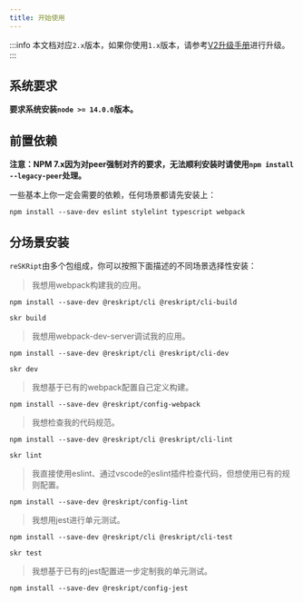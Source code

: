 ```yaml
---
title: 开始使用
---
```


:::info
本文档对应`2.x`版本，如果你使用`1.x`版本，请参考[V2升级手册](migration/v2)进行升级。
:::

## 系统要求

**要求系统安装`node >= 14.0.0`版本。**

## 前置依赖

**注意：NPM 7.x因为对peer强制对齐的要求，无法顺利安装时请使用`npm install --legacy-peer`处理。**

一些基本上你一定会需要的依赖，任何场景都请先安装上：

```
npm install --save-dev eslint stylelint typescript webpack
```

## 分场景安装

`reSKRipt`由多个包组成，你可以按照下面描述的不同场景选择性安装：

> 我想用webpack构建我的应用。

```
npm install --save-dev @reskript/cli @reskript/cli-build

skr build
```

> 我想用webpack-dev-server调试我的应用。

```
npm install --save-dev @reskript/cli @reskript/cli-dev

skr dev
```

> 我想基于已有的webpack配置自己定义构建。

```
npm install --save-dev @reskript/config-webpack
```

> 我想检查我的代码规范。

```
npm install --save-dev @reskript/cli @reskript/cli-lint

skr lint
```

> 我直接使用eslint、通过vscode的eslint插件检查代码，但想使用已有的规则配置。

```
npm install --save-dev @reskript/config-lint
```

> 我想用jest进行单元测试。

```
npm install --save-dev @reskript/cli @reskript/cli-test

skr test
```

> 我想基于已有的jest配置进一步定制我的单元测试。

```
npm install --save-dev @reskript/config-jest
```
